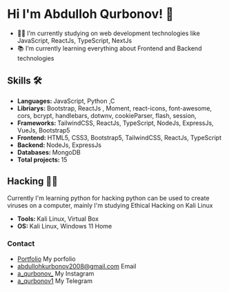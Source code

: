 
<h1>Hi I'm Abdulloh Qurbonov! 👋</h1>
<ul>
     <li>👨‍💻 I’m currently studying on web development technologies like JavaScript, ReactJs, TypeScript, NextJs</li>
     <li>📚 I’m currently learning everything about Frontend and Backend technologies</li>
</ul>

<h2>Skills 🛠️</h2>
<ul>
     <li><b>Languages: </b>JavaScript, Python ,C</li>
     <li><b>Libriarys: </b>Bootstrap, ReactJs , Moment, react-icons, font-awesome, cors, bcrypt, handlebars, dotwnv, cookieParser, flash, session,  </li>
     <li><b>Frameworks: </b>TailwindCSS, ReactJs, TypeScript, NodeJs, ExpressJs, VueJs, Bootstrap5</li>
     <li><b>Frontend: </b>HTML5, CSS3, Bootstrap5, TailwindCSS, ReactJs, TypeScript</li>
     <li><b>Backend: </b>NodeJs, ExpressJs</li>
     <li><b>Databases: </b>MongoDB</li>
     <li><b>Total projects: </b>15 </li>
</ul>

<h2>Hacking 👨‍💻</h1>
<p>Currently I'm learning python for hacking python can be used to create viruses on a computer, mainly I'm studying Ethical Hacking on Kali Linux</p>
<ul>
     <li><b>Tools: </b>Kali Linux, Virtual Box</li>
     <li><b>OS: </b>Kali Linux, Windows 11 Home</li>
</ul>

<h3>Contact</h3>
<ul>
     <li><a href="https://abullohfolio-2.vercel.app/">Portfolio</a> My porfolio</li>
     <li><a href="https://google.com">abdullohkurbonov2008@gmail.com</a> Email</li>
     <li><a href="https://www.instagram.com/a_qurbonov_/">a_qurbonov_</a> My Instagram</li>
     <li><a href="https://t.me/a_qurbobov1">a_qurbonov1</a> My Telegram</li>
</ul>
